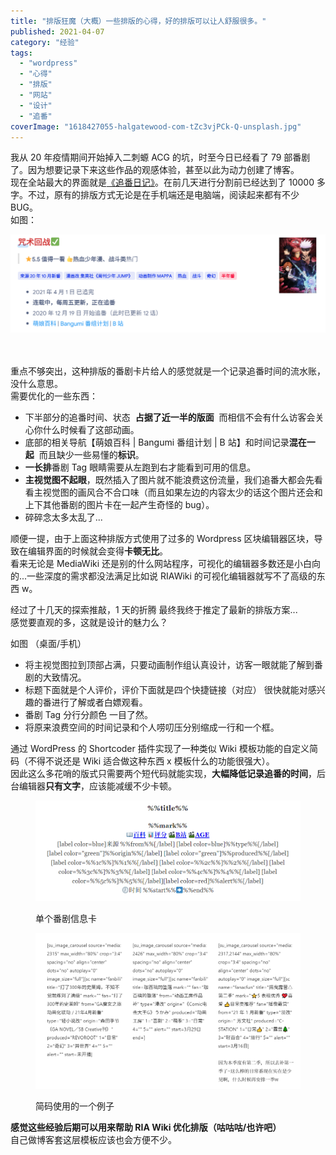 ```yaml
---
title: "排版狂魔（大概）一些排版的心得，好的排版可以让人舒服很多。"
published: 2021-04-07
category: "经验"
tags:
  - "wordpress"
  - "心得"
  - "排版"
  - "网站"
  - "设计"
  - "追番"
coverImage: "1618427055-halgatewood-com-tZc3vjPCk-Q-unsplash.jpg"
---
```


我从 20 年疫情期间开始掉入二刺螈 ACG 的坑，时至今日已经看了 79 部番剧了。因为想要记录下来这些作品的观感体验，甚至以此为动力创建了博客。  
现在全站最大的界面就是[《追番日记》](https://magma.ink/fan)。在前几天进行分割前已经达到了 10000 多字。不过，原有的排版方式无论是在手机端还是电脑端，阅读起来都有不少 BUG。  
如图：

![](images/q8uwd3.png)

[](https://files.catbox.moe/q8uwd3.png)  
[](https://files.catbox.moe/4gw5s3.png)  
重点不够突出，这种排版的番剧卡片给人的感觉就是一个记录追番时间的流水账，没什么意思。  
需要优化的一些东西：

- 下半部分的追番时间、状态  **占据了近一半的版面**  而相信不会有什么访客会关心你什么时候看了这部动画。
- 底部的相关导航【萌娘百科 | Bangumi 番组计划 | B 站】和时间记录**混在一起**  而且缺少一些易懂的**标识**。
- **一长排**番剧 Tag 眼睛需要从左跑到右才能看到可用的信息。
- **主视觉图不起眼**，既然插入了图片就不能浪费这份流量，我们追番大都会先看看主视觉图的画风合不合口味（而且如果左边的内容太少的话这个图片还会和上下其他番剧的图片卡在一起产生奇怪的 bug）。
- 碎碎念太多太乱了...

顺便一提，由于上面这种排版方式使用了过多的 Wordpress 区块编辑器区块，导致在编辑界面的时候就会变得**卡顿无比**。  
看来无论是 MediaWiki 还是别的什么网站程序，可视化的编辑器多数还是小白向的...一些深度的需求都没法满足比如说 RIAWiki 的可视化编辑器就写不了高级的东西 w。

经过了十几天的探索推敲，1 天的折腾 最终我终于推定了最新的排版方案...  
感觉要直观的多，这就是设计的魅力么？

如图 （桌面/手机）

- 将主视觉图拉到顶部占满，只要动画制作组认真设计，访客一眼就能了解到番剧的大致情况。
- 标题下面就是个人评价，评价下面就是四个快捷链接（对应） 很快就能对感兴趣的番进行了解或者白嫖观看。
- 番剧 Tag 分行分颜色 一目了然。
- 将原来浪费空间的时间记录和个人唠叨压分别缩成一行和一个框。

通过 WordPress 的 Shortcoder 插件实现了一种类似 Wiki 模板功能的自定义简码（不得不说还是 Wiki 适合做这种东西 x 模板什么的功能很强大）。  
因此这么多花哨的版式只需要两个短代码就能实现，**大幅降低记录追番的时间**，后台编辑器**只有文字**，应该能减缓不少卡顿。

<figure>

![](images/m4b97c.png)

<figcaption>

单个番剧信息卡

</figcaption>

</figure>

<figure>

![](images/qcan9y.png)

<figcaption>

简码使用的一个例子

</figcaption>

</figure>

**感觉这些经验后期可以用来帮助 RIA Wiki 优化排版（咕咕咕/也许吧）**  
自己做博客套这层模板应该也会方便不少。

